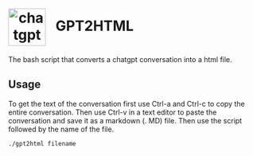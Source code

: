 <h1><img src="https://seeklogo.com/images/C/chatgpt-logo-02AFA704B5-seeklogo.com.png" width="75" 
     height="75" alt="chatgpt logo" style="text-align: center; vertical-align: middle;"> &nbsp; GPT2HTML</h1>

<p>    
The bash script that converts a chatgpt conversation into a html file.
</p>

## Usage
To get the text of the conversation first use Ctrl-a and Ctrl-c to copy the entire conversation. Then use Ctrl-v in a text editor to paste the conversation and save it as a markdown (. MD) file. Then use the script followed by the name of the file.

~~~
./gpt2html filename
~~~
